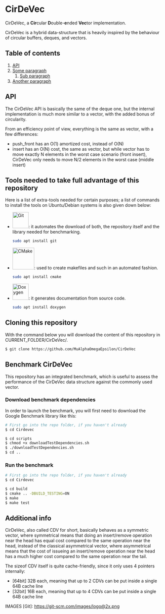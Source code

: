 # CirDeVec

CirDeVec, a **Cir**cular **D**ouble-**e**nded **Vec**tor implementation. 

CirDeVec is a hybrid data-structure that is heavily inspired by the behaviour of circular buffers, deques, and vectors.

## Table of contents
1. [API](#API)
2. [Some paragraph](#paragraph1)
    1. [Sub paragraph](#subparagraph1)
3. [Another paragraph](#paragraph2)


<!-- toc -->

## API

The CirDeVec API is basically the same of the deque one, but the internal implementation is much more similar to a vector, with the added bonus of circularity. 

From an efficiency point of view, everything is the same as vector, with a few differences:
* push_front has an O(1) amortized cost, instead of O(N)
* insert has an O(N) cost, the same as vector, but while vector has to move exactly N elements in the worst case scenario (front insert), CirDeVec only needs to move N/2 elements in the worst case (middle insert)



## Tools needed to take full advantage of this repository

Here is a list of extra-tools needed for certain purposes; a list of commands to install the tools on Ubuntu/Debian systems is also given down below:

* [<img src="https://git-scm.com/images/logo@2x.png" height="52" alt="Git" title="https://git-scm.com/">](https://git-scm.com/): it automates the download of both, the repository itself and the library needed for benchmarking.
  ```bash
  sudo apt install git
  ```
* [<img src="https://cmake.org/wp-content/uploads/2014/06/cmake_logo-main.png" height="70" alt="CMake" title="https://cmake.org/">](https://cmake.org/): used to create makefiles and such in an automated fashion.
  ```bash
  sudo apt install cmake
  ```
* [<img src="http://www.stack.nl/~dimitri/doxygen/images/doxygen.png" height="52" alt="Doxygen" title="http://www.doxygen.org/">](http://www.doxygen.org/): it generates documentation from source code.
  ```bash
  sudo apt install doxygen
  ```




## Cloning this repository

With the command below you will download the content of this repository in CURRENT_FOLDER/CirDeVec/.

```bash
$ git clone https://github.com/MuAlphaOmegaEpsilon/CirDeVec
```




## Benchmark CirDeVec

This repository has an integrated benchmark, which is useful to assess the performance of the CirDeVec data structure against the commonly used vector.

### Download benchmark dependencies

In order to launch the benchmark, you will first need to download the Google Benchmark library like this:

```bash
# First go into the repo folder, if you haven't already
$ cd Cirdevec

$ cd scripts
$ chmod +x downloadTestDependencies.sh
$ ./downloadTestDependencies.sh
$ cd ..
```

### Run the benchmark



```bash
# First go into the repo folder, if you haven't already
$ cd Cirdevec

$ cd build
$ cmake .. -DBUILD_TESTING=ON
$ make
$ make test
```




## Additional info

CirDeVec, also called CDV for short, basically behaves as a symmetric vector, where symmetrical means that doing an insert/remove operation near the head has equal cost compared to the same operation near the head, instead of the classical asymmetrical vector, where asymmetrical means that the cost of issueing an insert/remove operation near the head has a much higher cost compared to the same operation near the tail. 

The sizeof CDV itself is quite cache-friendly, since it only uses 4 pointers internally:
* [64bit] 32B each, meaning that up to 2 CDVs can be put inside a single 64B cache line
* [32bit] 16B each, meaning that up to 4 CDVs can be put inside a single 64B cache line



IMAGES
[Git]: https://git-scm.com/images/logo@2x.png